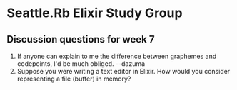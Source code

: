 # Seattle.Rb Elixir Study Group

## Discussion questions for week 7

1. If anyone can explain to me the difference between graphemes and codepoints, I'd be much obliged. --dazuma
2. Suppose you were writing a text editor in Elixir. How would you consider representing a file (buffer) in memory?
